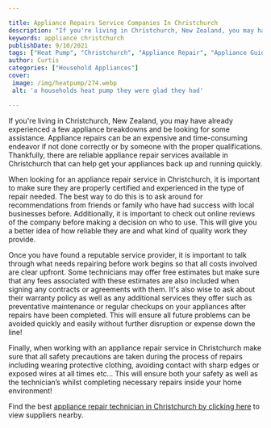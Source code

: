 ```yaml
---

title: Appliance Repairs Service Companies In Christchurch
description: "If you're living in Christchurch, New Zealand, you may have already experienced a few appliance breakdowns and be looking for some...continue on"
keywords: appliance christchurch
publishDate: 9/10/2021
tags: ["Heat Pump", "Christchurch", "Appliance Repair", "Appliance Guide"]
author: Curtis
categories: ["Household Appliances"]
cover: 
 image: /img/heatpump/274.webp
 alt: 'a households heat pump they were glad they had'

---
```


If you're living in Christchurch, New Zealand, you may have already experienced a few appliance breakdowns and be looking for some assistance. Appliance repairs can be an expensive and time-consuming endeavor if not done correctly or by someone with the proper qualifications. Thankfully, there are reliable appliance repair services available in Christchurch that can help get your appliances back up and running quickly.

When looking for an appliance repair service in Christchurch, it is important to make sure they are properly certified and experienced in the type of repair needed. The best way to do this is to ask around for recommendations from friends or family who have had success with local businesses before. Additionally, it is important to check out online reviews of the company before making a decision on who to use. This will give you a better idea of how reliable they are and what kind of quality work they provide.

Once you have found a reputable service provider, it is important to talk through what needs repairing before work begins so that all costs involved are clear upfront. Some technicians may offer free estimates but make sure that any fees associated with these estimates are also included when signing any contracts or agreements with them. It's also wise to ask about their warranty policy as well as any additional services they offer such as preventative maintenance or regular checkups on your appliances after repairs have been completed. This will ensure all future problems can be avoided quickly and easily without further disruption or expense down the line!

Finally, when working with an appliance repair service in Christchurch make sure that all safety precautions are taken during the process of repairs including wearing protective clothing, avoiding contact with sharp edges or exposed wires at all times etc… This will ensure both your safety as well as the technician’s whilst completing necessary repairs inside your home environment!

Find the best <a href="/pages/appliance-repair-technicians/new-zealand/christchurch/">appliance repair technician in Christchurch by clicking here</a> to view suppliers nearby.
